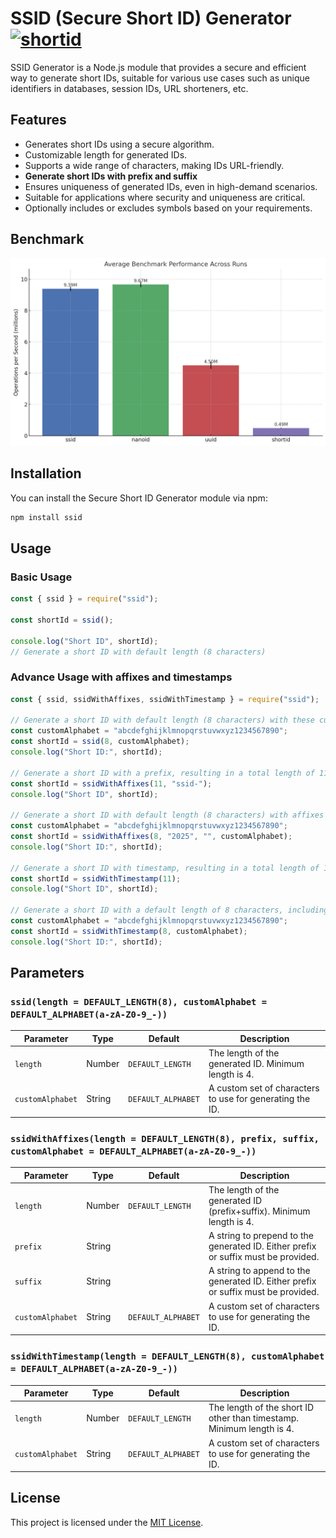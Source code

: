 # SSID (Secure Short ID) Generator [![shortid](https://img.shields.io/npm/dm/ssid.svg)](https://www.npmjs.org/package/ssid)

SSID Generator is a Node.js module that provides a secure and efficient way to generate short IDs, suitable for various use cases such as unique identifiers in databases, session IDs, URL shorteners, etc.

## Features

- Generates short IDs using a secure algorithm.
- Customizable length for generated IDs.
- Supports a wide range of characters, making IDs URL-friendly.
- **Generate short IDs with prefix and suffix**
- Ensures uniqueness of generated IDs, even in high-demand scenarios.
- Suitable for applications where security and uniqueness are critical.
- Optionally includes or excludes symbols based on your requirements.

## Benchmark

![Benchmark Graph](assets/benchmark.png)

## Installation

You can install the Secure Short ID Generator module via npm:

```bash
npm install ssid
```

## Usage

### Basic Usage

```javascript
const { ssid } = require("ssid");

const shortId = ssid();

console.log("Short ID", shortId);
// Generate a short ID with default length (8 characters)
```

### Advance Usage with affixes and timestamps

```javascript
const { ssid, ssidWithAffixes, ssidWithTimestamp } = require("ssid");

// Generate a short ID with default length (8 characters) with these custom alphabets
const customAlphabet = "abcdefghijklmnopqrstuvwxyz1234567890";
const shortId = ssid(8, customAlphabet);
console.log("Short ID:", shortId);

// Generate a short ID with a prefix, resulting in a total length of 11 characters
const shortId = ssidWithAffixes(11, "ssid-");
console.log("Short ID", shortId);

// Generate a short ID with default length (8 characters) with affixes and with custom alphabet
const customAlphabet = "abcdefghijklmnopqrstuvwxyz1234567890";
const shortId = ssidWithAffixes(8, "2025", "", customAlphabet);
console.log("Short ID:", shortId);

// Generate a short ID with timestamp, resulting in a total length of 11 characters
const shortId = ssidWithTimestamp(11);
console.log("Short ID", shortId);

// Generate a short ID with a default length of 8 characters, including a timestamp. The total length will be 14 characters for the timestamp plus 8 characters for the short ID, resulting in 22 characters in total.  
const customAlphabet = "abcdefghijklmnopqrstuvwxyz1234567890";
const shortId = ssidWithTimestamp(8, customAlphabet);
console.log("Short ID:", shortId);
```

## Parameters

### `ssid(length = DEFAULT_LENGTH(8), customAlphabet = DEFAULT_ALPHABET(a-zA-Z0-9_-))`

| Parameter        | Type   | Default              | Description                                              |
| ---------------- | ------ | -------------------- | -------------------------------------------------------- |
| `length`         | Number | `DEFAULT_LENGTH`     | The length of the generated ID. Minimum length is 4.     |
| `customAlphabet` | String | `DEFAULT_ALPHABET`   | A custom set of characters to use for generating the ID. |

### `ssidWithAffixes(length = DEFAULT_LENGTH(8), prefix, suffix, customAlphabet = DEFAULT_ALPHABET(a-zA-Z0-9_-))`

| Parameter        | Type   | Default              | Description                                                                        |
| ---------------- | ------ | -------------------- | ---------------------------------------------------------------------------------- |
| `length`         | Number | `DEFAULT_LENGTH`     | The length of the generated ID (prefix+suffix). Minimum length is 4.               |
| `prefix`         | String |                      | A string to prepend to the generated ID. Either prefix or suffix must be provided. |
| `suffix`         | String |                      | A string to append to the generated ID. Either prefix or suffix must be provided.  |
| `customAlphabet` | String | `DEFAULT_ALPHABET`   | A custom set of characters to use for generating the ID.                           |

### `ssidWithTimestamp(length = DEFAULT_LENGTH(8), customAlphabet = DEFAULT_ALPHABET(a-zA-Z0-9_-))`

| Parameter        | Type   | Default              | Description                                                                        |
| ---------------- | ------ | -------------------- | ---------------------------------------------------------------------------------- |
| `length`         | Number | `DEFAULT_LENGTH`     | The length of the short ID other than timestamp. Minimum length is 4.              |
| `customAlphabet` | String | `DEFAULT_ALPHABET`   | A custom set of characters to use for generating the ID.                           |

## License

This project is licensed under the [MIT License](LICENSE).
